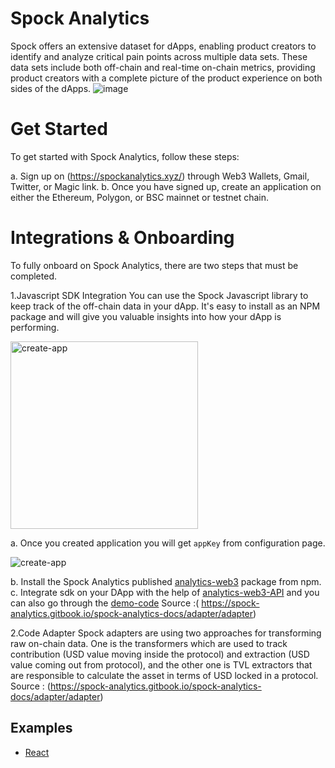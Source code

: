 # Spock Analytics 
Spock offers an extensive dataset for dApps, enabling product creators to identify and analyze critical pain points across multiple data sets. These data sets include both off-chain and real-time on-chain metrics, providing product creators with a complete picture of the product experience on both sides of the dApps.
![image](https://user-images.githubusercontent.com/43118413/227742476-cc9f425e-2880-414d-bca4-d312ca5cea1b.png)

# Get Started 
To get started with Spock Analytics, follow these steps:

a. Sign up on (https://spockanalytics.xyz/) through Web3 Wallets, Gmail, Twitter, or Magic link.
b. Once you have signed up, create an application on either the Ethereum, Polygon, or BSC mainnet or testnet chain.

# Integrations & Onboarding 
To fully onboard on Spock Analytics, there are two steps that must be completed.

1.Javascript SDK Integration 
You can use the Spock Javascript library to keep track of the off-chain data in your dApp. It's easy to install as an NPM package and will give you valuable insights into how your dApp is performing.
 <p>
    <img src="./assets/images/create-app.png" alt="create-app" width="300" height="300">
    </p>

a. Once you created application you will get `appKey` from configuration page.
    <p>
    <img src="./assets/images/configuration.png" alt="create-app">
    </p>
    
b. Install the Spock Analytics published [analytics-web3](https://www.npmjs.com/package/analytics-web3) package from npm.
c. Integrate sdk on your DApp with the help of [analytics-web3-API](https://www.npmjs.com/package/analytics-web3#api) and you can also go through the [demo-code](https://github.com/xorddotcom/DAppzero-Analytics-Demo)
Source :( https://spock-analytics.gitbook.io/spock-analytics-docs/adapter/adapter)

2.Code Adapter
Spock adapters are using two approaches for transforming raw on-chain data. One is the transformers which are used to track contribution (USD value moving inside the protocol) and extraction (USD value coming out from protocol), and the other one is TVL extractors that are responsible to calculate the asset in terms of USD locked in a protocol.
Source : (https://spock-analytics.gitbook.io/spock-analytics-docs/adapter/adapter)

## Examples
 - [React](https://github.com/xorddotcom/spock-analytics-demo/tree/main/react)
